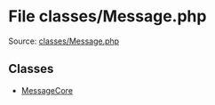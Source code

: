 File classes/Message.php
=========

Source: [classes/Message.php](https://github.com/PrestaShop/PrestaShop/blob/1.5.6.0/classes/Message.php)


Classes
-------

* [MessageCore](class.MessageCore.md)

